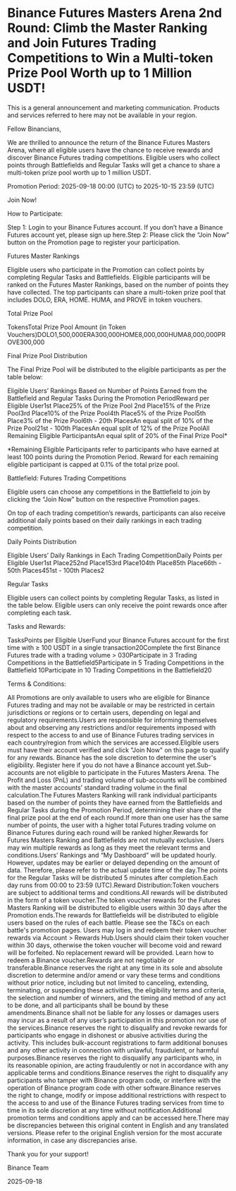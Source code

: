 # Binance Futures Masters Arena 2nd Round: Climb the Master Ranking and Join Futures Trading Competitions to Win a Multi-token Prize Pool Worth up to 1 Million USDT!

This is a general announcement and marketing communication. Products and services referred to here may not be available in your region.

Fellow Binancians,

We are thrilled to announce the return of the Binance Futures Masters Arena, where all eligible users have the chance to receive rewards and discover Binance Futures trading competitions. Eligible users who collect points through Battlefields and Regular Tasks will get a chance to share a multi-token prize pool worth up to 1 million USDT.

Promotion Period: 2025-09-18 00:00 (UTC) to 2025-10-15 23:59 (UTC)

Join Now!

How to Participate: 

Step 1: Login to your Binance Futures account. If you don’t have a Binance Futures account yet, please sign up here.Step 2: Please click the “Join Now” button on the Promotion page to register your participation.

Futures Master Rankings

Eligible users who participate in the Promotion can collect points by completing Regular Tasks and Battlefields. Eligible participants will be ranked on the Futures Master Rankings, based on the number of points they have collected. The top participants can share a multi-token prize pool that includes DOLO, ERA, HOME. HUMA, and PROVE in token vouchers.

Total Prize Pool

TokensTotal Prize Pool Amount (in Token Vouchers)DOLO1,500,000ERA300,000HOME8,000,000HUMA8,000,000PROVE300,000

Final Prize Pool Distribution

The Final Prize Pool will be distributed to the eligible participants as per the table below: 

Eligible Users’ Rankings Based on Number of Points Earned from the Battlefield and Regular Tasks During the Promotion PeriodReward per Eligible User1st Place25% of the Prize Pool 2nd Place15% of the Prize Pool3rd Place10% of the Prize Pool4th Place5% of the Prize Pool5th Place3% of the Prize Pool6th - 20th PlacesAn equal split of 10% of the Prize Pool21st - 100th PlacesAn equal split of 12% of the Prize PoolAll Remaining Eligible ParticipantsAn equal split of 20% of the Final Prize Pool*

*Remaining Eligible Participants refer to participants who have earned at least 100 points during the Promotion Period. Reward for each remaining eligible participant is capped at 0.1% of the total prize pool.

Battlefield: Futures Trading Competitions 

Eligible users can choose any competitions in the Battlefield to join by clicking the “Join Now” button on the respective Promotion pages. 

On top of each trading competition’s rewards, participants can also receive additional daily points based on their daily rankings in each trading competition. 

Daily Points Distribution

Eligible Users’ Daily Rankings in Each Trading CompetitionDaily Points per Eligible User1st Place252nd Place153rd Place104th Place85th Place66th - 50th Places451st - 100th Places2

Regular Tasks

Eligible users can collect points by completing Regular Tasks, as listed in the table below. Eligible users can only receive the point rewards once after completing each task. 

Tasks and Rewards:

TasksPoints per Eligible UserFund your Binance Futures account for the first time with ≥ 100 USDT in a single transaction20Complete the first Binance Futures trade with a trading volume > 030Participate in 3 Trading Competitions in the Battlefield5Participate in 5 Trading Competitions in the Battlefield 10Participate in 10 Trading Competitions in the Battlefield20

Terms & Conditions:

All Promotions are only available to users who are eligible for Binance Futures trading and may not be available or may be restricted in certain jurisdictions or regions or to certain users, depending on legal and regulatory requirements.Users are responsible for informing themselves about and observing any restrictions and/or requirements imposed with respect to the access to and use of Binance Futures trading services in each country/region from which the services are accessed.Eligible users must have their account verified and click "Join Now" on this page to qualify for any rewards. Binance has the sole discretion to determine the user's eligibility. Register here if you do not have a Binance account yet.Sub-accounts are not eligible to participate in the Futures Masters Arena. The Profit and Loss (PnL) and trading volume of sub-accounts will be combined with the master accounts’ standard trading volume in the final calculation.The Futures Masters Ranking will rank individual participants based on the number of points they have earned from the Battlefields and Regular Tasks during the Promotion Period, determining their share of the final prize pool at the end of each round.If more than one user has the same number of points, the user with a higher total Futures trading volume on Binance Futures during each round will be ranked higher.Rewards for Futures Masters Ranking and Battlefields are not mutually exclusive. Users may win multiple rewards as long as they meet the relevant terms and conditions.Users’  Rankings and “My Dashboard” will be updated hourly. However, updates may be earlier or delayed depending on the amount of data. Therefore, please refer to the actual update time of the day.The points for the Regular Tasks will be distributed 5 minutes after completion.Each day runs from 00:00 to 23:59 (UTC).Reward Distribution:Token vouchers are subject to additional terms and conditions.All rewards will be distributed in the form of a token voucher.The token voucher rewards for the Futures Masters Ranking will be distributed to eligible users within 30 days after the Promotion ends.The rewards for Battlefields will be distributed to eligible users based on the rules of each battle. Please see the T&Cs on each battle's promotion pages. Users may log in and redeem their token voucher rewards via Account > Rewards Hub.Users should claim their token voucher within 30 days, otherwise the token voucher will become void and reward will be forfeited. No replacement reward will be provided. Learn how to redeem a Binance voucher.Rewards are not negotiable or transferable.Binance reserves the right at any time in its sole and absolute discretion to determine and/or amend or vary these terms and conditions without prior notice, including but not limited to canceling, extending, terminating, or suspending these activities, the eligibility terms and criteria, the selection and number of winners, and the timing and method of any act to be done, and all participants shall be bound by these amendments.Binance shall not be liable for any losses or damages users may incur as a result of any user’s participation in this promotion nor use of the services.Binance reserves the right to disqualify and revoke rewards for participants who engage in dishonest or abusive activities during the activity. This includes bulk-account registrations to farm additional bonuses and any other activity in connection with unlawful, fraudulent, or harmful purposes.Binance reserves the right to disqualify any participants who, in its reasonable opinion, are acting fraudulently or not in accordance with any applicable terms and conditions.Binance reserves the right to disqualify any participants who tamper with Binance program code, or interfere with the operation of Binance program code with other software.Binance reserves the right to change, modify or impose additional restrictions with respect to the access to and use of the Binance Futures trading services from time to time in its sole discretion at any time without notification.Additional promotion terms and conditions apply and can be accessed here.There may be discrepancies between this original content in English and any translated versions. Please refer to the original English version for the most accurate information, in case any discrepancies arise.

Thank you for your support!

Binance Team

2025-09-18